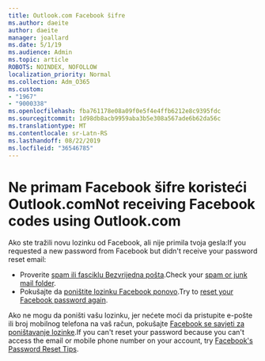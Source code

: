 ```yaml
---
title: Outlook.com Facebook šifre
ms.author: daeite
author: daeite
manager: joallard
ms.date: 5/1/19
ms.audience: Admin
ms.topic: article
ROBOTS: NOINDEX, NOFOLLOW
localization_priority: Normal
ms.collection: Adm_O365
ms.custom:
- "1967"
- "9000338"
ms.openlocfilehash: fba761178e08a09f0e5f4e4ffb6212e8c9395fdc
ms.sourcegitcommit: 1d98db8acb9959aba3b5e308a567ade6b62da56c
ms.translationtype: MT
ms.contentlocale: sr-Latn-RS
ms.lasthandoff: 08/22/2019
ms.locfileid: "36546785"
---
```

# <a name="not-receiving-facebook-codes-using-outlookcom"></a><span data-ttu-id="0a8fe-102">Ne primam Facebook šifre koristeći Outlook.com</span><span class="sxs-lookup"><span data-stu-id="0a8fe-102">Not receiving Facebook codes using Outlook.com</span></span>

<span data-ttu-id="0a8fe-103">Ako ste tražili novu lozinku od Facebook, ali nije primila tvoja gesla:</span><span class="sxs-lookup"><span data-stu-id="0a8fe-103">If you requested a new password from Facebook but didn't receive your password reset email:</span></span>

- <span data-ttu-id="0a8fe-104">Proverite [spam ili fasciklu Bezvrijedna pošta](https://outlook.live.com/mail/junkemail).</span><span class="sxs-lookup"><span data-stu-id="0a8fe-104">Check your [spam or junk mail folder](https://outlook.live.com/mail/junkemail).</span></span>
- <span data-ttu-id="0a8fe-105">Pokušajte da [poništite lozinku Facebook ponovo](https://www.facebook.com/help/213395615347144?helpref=faq_content).</span><span class="sxs-lookup"><span data-stu-id="0a8fe-105">Try to [reset your Facebook password again](https://www.facebook.com/help/213395615347144?helpref=faq_content).</span></span>

<span data-ttu-id="0a8fe-106">Ako ne mogu da poništi vašu lozinku, jer nećete moći da pristupite e-pošte ili broj mobilnog telefona na vaš račun, pokušajte [Facebook se savjeti za poništavanje lozinke](https://www.facebook.com/help/218815984812734).</span><span class="sxs-lookup"><span data-stu-id="0a8fe-106">If you can't reset your password because you can't access the email or mobile phone number on your account, try [Facebook's Password Reset Tips](https://www.facebook.com/help/218815984812734).</span></span>